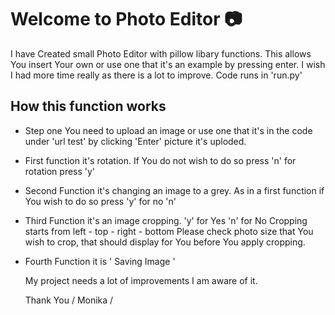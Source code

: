 # Welcome to Photo Editor 📷     

I have Created small Photo Editor with pillow libary functions.
This allows You insert Your own or use one that it's an example by pressing enter.
I wish I had more time really as there is a lot to improve.
Code runs in 'run.py'

## How this function works
* Step one You need to upload an image or use one that it's in the code under 'url test'
 by clicking 'Enter' picture it's uploded.

* First function it's rotation.
  If You do not wish to do so press 'n' for rotation press 'y'

* Second Function it's changing an image to a grey.
  As in a first function if You wish to do so press 'y' for no 'n'

* Third Function it's an image cropping.
  'y' for Yes 'n' for No
  Cropping starts from left - top - right - bottom
  Please check photo size that You wish to crop,
  that should display for You before You apply cropping.

* Fourth Function it is ' Saving Image '

  My project needs a lot of improvements I am aware of it.

  Thank You / Monika /